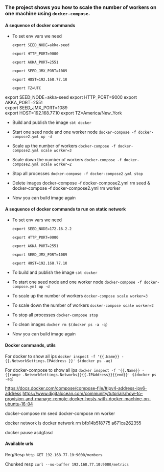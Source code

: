 
### The project shows you how to scale the number of workers on one machine using `docker-compose`. ###

#### A sequence of docker commands ####
  
  * To set env vars we need
    
    `export SEED_NODE=akka-seed`

    `export HTTP_PORT=9000`
    
    `export AKKA_PORT=2551`
    
    `export SEED_JMX_PORT=1089`
    
    `export HOST=192.168.77.10`
    
    `export TZ=UTC`

export SEED_NODE=akka-seed
export HTTP_PORT=9000 
export AKKA_PORT=2551    
export SEED_JMX_PORT=1089    
export HOST=192.168.77.10
export TZ=America/New_York
    
  * Build and publish the image `sbt docker`
  
  * Start one seed node and one worker node `docker-compose -f docker-compose2.yml up -d`
     
  * Scale up the number of workers `docker-compose -f docker-compose2.yml scale worker=3`
   
  * Scale down the number of workers `docker-compose -f docker-compose2.yml scale worker=2`
  
  * Stop all processes `docker-compose -f docker-compose2.yml stop`

  * Delete images
      docker-compose -f docker-compose2.yml rm seed & docker-compose -f docker-compose2.yml rm worker
    
  * Now you can build image again

         
         
         
         
#### A sequence of docker commands to run on static network ####
  
  * To set env vars we need
    
    `export SEED_NODE=172.16.2.2`

    `export HTTP_PORT=9000`
    
    `export AKKA_PORT=2551`
    
    `export SEED_JMX_PORT=1089`
    
    `export HOST=192.168.77.10`
  
  * To build and publish the image `sbt docker`

  * To start one seed node and one worker node `docker-compose -f docker-compose.yml up -d`
     
  * To scale up the number of workers `docker-compose scale worker=3`
   
  * To scale down the number of workers `docker-compose scale worker=2`
  
  * To stop all processes `docker-compose stop`

  * To clean images `docker rm $(docker ps -a -q)`
  
  * Now you can build image again

#### Docker commands, utils ####
  
  For docker to show all ips `docker inspect -f '{{.Name}} - {{.NetworkSettings.IPAddress }}' $(docker ps -aq)`
  
  For docker-compose to show all ips `docker inspect -f '{{.Name}} - {{range .NetworkSettings.Networks}}{{.IPAddress}}{{end}}' $(docker ps -aq)`


  https://docs.docker.com/compose/compose-file/#ipv4-address-ipv6-address
  https://www.digitalocean.com/community/tutorials/how-to-provision-and-manage-remote-docker-hosts-with-docker-machine-on-ubuntu-16-04

  docker-compose rm seed 
  docker-compose rm worker
    
  docker network ls
  docker network rm bfb14b518775 a671ca262355    

  docker pause asdgfasd 

#### Available urls ####

  Req/Resp `http GET 192.168.77.10:9000/members`

  Chunked resp `curl --no-buffer 192.168.77.10:9000/metrics`